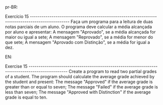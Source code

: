 pr-BR:

Exercício 15 --------------------------------------------------------------------------------------------------
Faça um programa para a leitura de duas notas parciais de um aluno. O programa deve calcular
a média alcançada por aluno e apresentar: A mensagem "Aprovado", se a média alcançada for
maior ou igual a sete; A mensagem "Reprovado", se a média for menor do que sete; A
mensagem "Aprovado com Distinção", se a média for igual a dez.

EN:

Exercise 15 --------------------------------------------------------------------------------------------------
Create a program to read two partial grades of a student. The program should calculate the average grade achieved by the student and present: The message "Approved" if the average grade is greater than or equal to seven; The message "Failed" if the average grade is less than seven; The message "Approved with Distinction" if the average grade is equal to ten.
